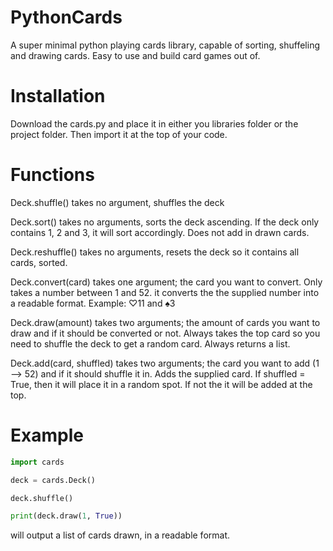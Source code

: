 # PythonCards
A super minimal python playing cards library, capable of sorting, shuffeling and drawing cards. Easy to use and build card games out of.

# Installation
Download the cards.py and place it in either you libraries folder or the project folder. 
Then import it at the top of your code.


# Functions
Deck.shuffle()
takes no argument, shuffles the deck

Deck.sort()
takes no arguments, sorts the deck ascending.
If the deck only contains 1, 2 and 3, it will sort accordingly. Does not add in drawn cards.

Deck.reshuffle()
takes no arguments, resets the deck so it contains all cards, sorted.

Deck.convert(card)
takes one argument; the card you want to convert. Only takes a number between 1 and 52.
it converts the the supplied number into a readable format. Example: ♡11 and ♠3

Deck.draw(amount)
takes two arguments; the amount of cards you want to draw and if it should be converted or not.
Always takes the top card so you need to shuffle the deck to get a random card.
Always returns a list.

Deck.add(card, shuffled)
takes two arguments; the card you want to add (1 --> 52) and if it should shuffle it in.
Adds the supplied card. If shuffled = True, then it will place it in a random spot. If not the it will be added at the top.

# Example
```python
import cards

deck = cards.Deck()

deck.shuffle()

print(deck.draw(1, True))
```

will output a list of cards drawn, in a readable format.
